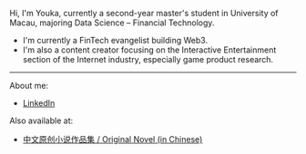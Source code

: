 Hi, I'm Youka, currently a second-year master's student in University of Macau, majoring Data Science – Financial Technology.
- I'm currently a FinTech evangelist building Web3.
- I'm also a content creator focusing on the Interactive Entertainment section of the Internet industry, especially game product research.
---

About me:

* [LinkedIn](https://www.linkedin.com/in/jae-youka/)

Also available at:

* [中文原创小说作品集 / Original Novel (in Chinese)](https://sosadfun.link/users/477250)





<!--
**0xyk/0xyk** is a ✨ _special_ ✨ repository because its `README.md` (this file) appears on your GitHub profile.

Here are some ideas to get you started:

- 🔭 I’m currently working on ...
- 🌱 I’m currently learning ...
- 👯 I’m looking to collaborate on ...
- 🤔 I’m looking for help with ...
- 💬 Ask me about ...
- 📫 How to reach me: ...
- 😄 Pronouns: ...
- ⚡ Fun fact: ...
-->
